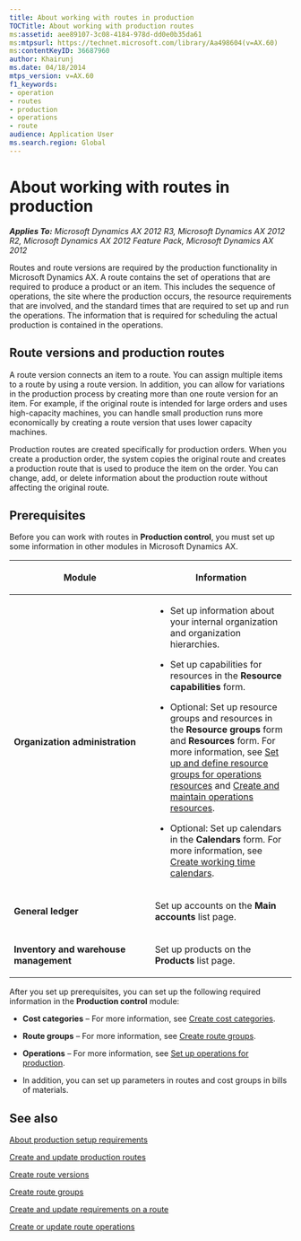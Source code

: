 ```yaml
---
title: About working with routes in production
TOCTitle: About working with production routes
ms:assetid: aee89107-3c08-4184-978d-dd0e0b35da61
ms:mtpsurl: https://technet.microsoft.com/library/Aa498604(v=AX.60)
ms:contentKeyID: 36687960
author: Khairunj
ms.date: 04/18/2014
mtps_version: v=AX.60
f1_keywords:
- operation
- routes
- production
- operations
- route
audience: Application User
ms.search.region: Global
---
```


# About working with routes in production 


_**Applies To:** Microsoft Dynamics AX 2012 R3, Microsoft Dynamics AX 2012 R2, Microsoft Dynamics AX 2012 Feature Pack, Microsoft Dynamics AX 2012_

Routes and route versions are required by the production functionality in Microsoft Dynamics AX. A route contains the set of operations that are required to produce a product or an item. This includes the sequence of operations, the site where the production occurs, the resource requirements that are involved, and the standard times that are required to set up and run the operations. The information that is required for scheduling the actual production is contained in the operations.

## Route versions and production routes

A route version connects an item to a route. You can assign multiple items to a route by using a route version. In addition, you can allow for variations in the production process by creating more than one route version for an item. For example, if the original route is intended for large orders and uses high-capacity machines, you can handle small production runs more economically by creating a route version that uses lower capacity machines.

Production routes are created specifically for production orders. When you create a production order, the system copies the original route and creates a production route that is used to produce the item on the order. You can change, add, or delete information about the production route without affecting the original route.

## Prerequisites

Before you can work with routes in **Production control**, you must set up some information in other modules in Microsoft Dynamics AX.

<table>
<colgroup>
<col style="width: 50%" />
<col style="width: 50%" />
</colgroup>
<thead>
<tr class="header">
<th><p>Module</p></th>
<th><p>Information</p></th>
</tr>
</thead>
<tbody>
<tr class="odd">
<td><p><strong>Organization administration</strong></p></td>
<td><ul>
<li><p>Set up information about your internal organization and organization hierarchies.</p></li>
<li><p>Set up capabilities for resources in the <strong>Resource capabilities</strong> form.</p></li>
<li><p>Optional: Set up resource groups and resources in the <strong>Resource groups</strong> form and <strong>Resources</strong> form. For more information, see <a href="set-up-and-define-resource-groups-for-operations-resources.md">Set up and define resource groups for operations resources</a> and <a href="create-and-maintain-operations-resources.md">Create and maintain operations resources</a>.</p></li>
<li><p>Optional: Set up calendars in the <strong>Calendars</strong> form. For more information, see <a href="create-working-time-calendars.md">Create working time calendars</a>.</p></li>
</ul></td>
</tr>
<tr class="even">
<td><p><strong>General ledger</strong></p></td>
<td><p>Set up accounts on the <strong>Main accounts</strong> list page.</p></td>
</tr>
<tr class="odd">
<td><p><strong>Inventory and warehouse management</strong></p></td>
<td><p>Set up products on the <strong>Products</strong> list page.</p></td>
</tr>
</tbody>
</table>


After you set up prerequisites, you can set up the following required information in the **Production control** module:

  - **Cost categories** – For more information, see [Create cost categories](create-cost-categories.md).

  - **Route groups** – For more information, see [Create route groups](create-route-groups.md).

  - **Operations** – For more information, see [Set up operations for production](set-up-operations-for-production.md).

  - In addition, you can set up parameters in routes and cost groups in bills of materials.

## See also

[About production setup requirements](about-production-setup-requirements.md)

[Create and update production routes](create-and-update-production-routes.md)

[Create route versions](create-route-versions.md)

[Create route groups](create-route-groups.md)

[Create and update requirements on a route](create-and-update-requirements-on-a-route.md)

[Create or update route operations](create-or-update-route-operations.md)

  


